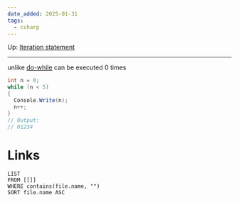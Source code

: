 ```yaml
---
date_added: 2025-01-31
tags:
  - csharp
---
```

Up: [Iteration statement](Iteration%20statement.md)
___
  unlike [do-while](do-while.md) can be executed 0 times
  ```csharp
 int n = 0;
while (n < 5)
{
    Console.Write(n);
    n++;
}
// Output:
// 01234
 ```
# Links
```dataview
LIST
FROM [[]]
WHERE contains(file.name, "")
SORT file.name ASC
```
